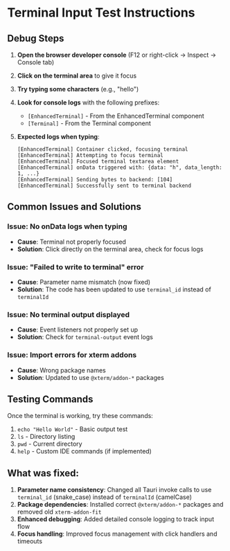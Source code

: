# Terminal Input Test Instructions

## Debug Steps

1. **Open the browser developer console** (F12 or right-click → Inspect → Console tab)

2. **Click on the terminal area** to give it focus

3. **Try typing some characters** (e.g., "hello")

4. **Look for console logs** with the following prefixes:
   - `[EnhancedTerminal]` - From the EnhancedTerminal component
   - `[Terminal]` - From the Terminal component
   
5. **Expected logs when typing**:
   ```
   [EnhancedTerminal] Container clicked, focusing terminal
   [EnhancedTerminal] Attempting to focus terminal
   [EnhancedTerminal] Focused terminal textarea element
   [EnhancedTerminal] onData triggered with: {data: "h", data_length: 1, ...}
   [EnhancedTerminal] Sending bytes to backend: [104]
   [EnhancedTerminal] Successfully sent to terminal backend
   ```

## Common Issues and Solutions

### Issue: No onData logs when typing
- **Cause**: Terminal not properly focused
- **Solution**: Click directly on the terminal area, check for focus logs

### Issue: "Failed to write to terminal" error
- **Cause**: Parameter name mismatch (now fixed)
- **Solution**: The code has been updated to use `terminal_id` instead of `terminalId`

### Issue: No terminal output displayed
- **Cause**: Event listeners not properly set up
- **Solution**: Check for `terminal-output` event logs

### Issue: Import errors for xterm addons
- **Cause**: Wrong package names
- **Solution**: Updated to use `@xterm/addon-*` packages

## Testing Commands

Once the terminal is working, try these commands:
1. `echo "Hello World"` - Basic output test
2. `ls` - Directory listing
3. `pwd` - Current directory
4. `help` - Custom IDE commands (if implemented)

## What was fixed:

1. **Parameter name consistency**: Changed all Tauri invoke calls to use `terminal_id` (snake_case) instead of `terminalId` (camelCase)
2. **Package dependencies**: Installed correct `@xterm/addon-*` packages and removed old `xterm-addon-fit`
3. **Enhanced debugging**: Added detailed console logging to track input flow
4. **Focus handling**: Improved focus management with click handlers and timeouts